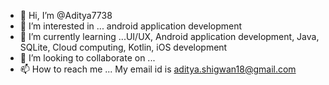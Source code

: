 - 👋 Hi, I’m @Aditya7738
- 👀 I’m interested in ... android application development 
- 🌱 I’m currently learning ...UI/UX, Android application development, Java, SQLite, Cloud computing, Kotlin, iOS development
- 💞️ I’m looking to collaborate on ...
- 📫 How to reach me ... My email id is aditya.shigwan18@gmail.com

<!---
Aditya7738/Aditya7738 is a ✨ special ✨ repository because its `README.md` (this file) appears on your GitHub profile.
You can click the Preview link to take a look at your changes.
--->
